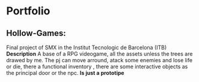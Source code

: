 # Portfolio
## Hollow-Games: 
  Final project of SMX in the Institut Tecnologic de Barcelona (ITB)
  __Description__
  A base of a RPG videogame, all the assets unless the trees are drawed by me. The pj can move arround, atack some enemies and lose life or die, there a functional inventory , there are some interactive objects as the principal door or the npc. 
  __Is just a prototipe__
